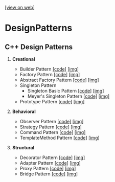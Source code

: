[[view on web]](https://shahpranav1094-courses.github.io/DesignPatterns/)

# DesignPatterns
## C++ Design Patterns

1. **Creational**
    - Builder Pattern  [[code]](https://github.com/ShahPranav1094-Courses/DesignPatterns/blob/master/BuilderPattern/BuilderPatternC%2B%2B.cpp) [[img]](https://github.com/ShahPranav1094-Courses/DesignPatterns/blob/master/BuilderPattern/BuilderPattern.jpg)
    - Factory Pattern  [[code]](https://github.com/ShahPranav1094-Courses/DesignPatterns/blob/master/FactoryPattern/FactoryDesignPatternC%2B%2B.cpp) [[img]](https://github.com/ShahPranav1094-Courses/DesignPatterns/blob/master/FactoryPattern/FactoryPattern.jpg)
    - Abstract Factory Pattern  [[code]](https://github.com/ShahPranav1094-Courses/DesignPatterns/blob/master/AbstractFactoryPattern/AbstractFactoryC%2B%2B.cpp) [[img]](https://github.com/ShahPranav1094-Courses/DesignPatterns/blob/master/AbstractFactoryPattern/AbstractFactory.jpg)
    - Singleton Pattern
        - Singleton Basic Pattern  [[code]](https://github.com/ShahPranav1094-Courses/DesignPatterns/blob/master/SingletonPattern/SingletonPatternC%2B%2B.cpp) [[img]](https://github.com/ShahPranav1094-Courses/DesignPatterns/blob/master/SingletonPattern/Singleton.jpg)
        - Meyer's Singleton Pattern  [[code]](https://github.com/ShahPranav1094-Courses/DesignPatterns/blob/master/SingletonPattern/Meyer'sSingletonPatternC%2B%2B.cpp) [[img]](https://github.com/ShahPranav1094-Courses/DesignPatterns/blob/master/SingletonPattern/Meyer'sSingletonPattern.jpg)
    - Prototype Pattern  [[code]](https://github.com/ShahPranav1094-Courses/DesignPatterns/blob/master/PrototypePattern/PrototypePatternC%2B%2B.cpp) [[img]](https://github.com/ShahPranav1094-Courses/DesignPatterns/blob/master/PrototypePattern/PrototypePattern.jpg)

2. **Behavioral**
	- Observer Pattern  [[code]](https://github.com/ShahPranav1094-Courses/DesignPatterns/blob/master/ObserverPattern/ObserverationPatternC%2B%2B.cpp) [[img]](https://github.com/ShahPranav1094-Courses/DesignPatterns/blob/master/ObserverPattern/ObserverPattern.jpg)
	- Strategy Pattern  [[code]](https://github.com/ShahPranav1094-Courses/DesignPatterns/blob/master/StrategyPattern/StrategyPatternC%2B%2B.cpp) [[img]](https://github.com/ShahPranav1094-Courses/DesignPatterns/blob/master/StrategyPattern/StrategyPattern.jpg)
	- Command Pattern  [[code]](https://github.com/ShahPranav1094-Courses/DesignPatterns/blob/master/CommandPattern/CommandPatternC%2B%2B.cpp) [[img]](https://github.com/ShahPranav1094-Courses/DesignPatterns/blob/master/CommandPattern/CommandPattern.jpg)
	- TemplateMethod Pattern  [[code]](https://github.com/ShahPranav1094-Courses/DesignPatterns/blob/master/TemplateMethodPattern/TemplateMethodPatternC%2B%2B.cpp) [[img]](https://github.com/ShahPranav1094-Courses/DesignPatterns/blob/master/TemplateMethodPattern/TemplateMethodPattern.jpg)
	
3. **Structural**
	- Decorator Pattern  [[code]](https://github.com/ShahPranav1094-Courses/DesignPatterns/blob/master/DecoratorPattern/DecoratorPatternC%2B%2B.cpp) [[img]](https://github.com/ShahPranav1094-Courses/DesignPatterns/blob/master/DecoratorPattern/DecoratorPattern.jpg)
	- Adapter Pattern  [[code]](https://github.com/ShahPranav1094-Courses/DesignPatterns/blob/master/AdapterPattern/AdapterPatternC%2B%2B.cpp) [[img]](https://github.com/ShahPranav1094-Courses/DesignPatterns/blob/master/AdapterPattern/AdapterPattern.jpg)
	- Proxy Pattern  [[code]](https://github.com/ShahPranav1094-Courses/DesignPatterns/blob/master/ProxyPattern/ProxyPatternC%2B%2B.cpp) [[img]](https://github.com/ShahPranav1094-Courses/DesignPatterns/blob/master/ProxyPattern/ProxyPattern.jpg)
	- Bridge Pattern  [[code]](https://github.com/ShahPranav1094-Courses/DesignPatterns/blob/master/BridgePattern/BridgePatternC%2B%2B.cpp) [[img]](https://github.com/ShahPranav1094-Courses/DesignPatterns/blob/master/BridgePattern/BridgePattern.jpg)
